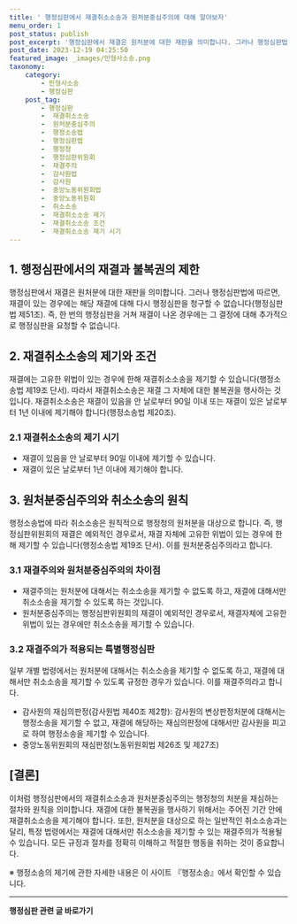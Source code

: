 ```yaml
---
title: ' 행정심판에서 재결취소소송과 원처분중심주의에 대해 알아보자'
menu_order: 1
post_status: publish
post_excerpt: '행정심판에서 재결은 원처분에 대한 재판을 의미합니다. 그러나 행정심판법에 따르면, 재결이 있는 경우에는 해당 재결에 대해 다시 행정심판을 청구할 수 없습니다 행정심판법 제51조 . 즉, 한 번의 행정심판을 거쳐 재결이 나온 경우에는 그 결정에 대해 추가적으로 행정심판을 요청할 수 없습니다.'
post_date: 2023-12-19 04:25:50
featured_image: _images/민형사소송.png
taxonomy:
    category:
        - 민형사소송
        - 행정심판
    post_tag:
        - 행정심판
        -  재결취소소송
        -  원처분중심주의
        -  행정소송법
        -  행정심판법
        -  행정청
        -  행정심판위원회
        -  재결주의
        -  감사원법
        -  감사원
        -  중앙노동위원회법
        -  중앙노동위원회
        -  취소소송
        -  재결취소소송 제기
        -  재결취소소송 조건
        -  재결취소소송 제기 시기
---
```




## 1. 행정심판에서의 재결과 불복권의 제한

행정심판에서 재결은 원처분에 대한 재판을 의미합니다. 그러나 행정심판법에 따르면, 재결이 있는 경우에는 해당 재결에 대해 다시 행정심판을 청구할 수 없습니다(행정심판법 제51조). 즉, 한 번의 행정심판을 거쳐 재결이 나온 경우에는 그 결정에 대해 추가적으로 행정심판을 요청할 수 없습니다.

## 2. 재결취소소송의 제기와 조건

재결에는 고유한 위법이 있는 경우에 한해 재결취소소송을 제기할 수 있습니다(행정소송법 제19조 단서). 따라서 재결취소소송은 재결 그 자체에 대한 불복권을 행사하는 것입니다. 재결취소소송은 재결이 있음을 안 날로부터 90일 이내 또는 재결이 있은 날로부터 1년 이내에 제기해야 합니다(행정소송법 제20조).

### 2.1 재결취소소송의 제기 시기
- 재결이 있음을 안 날로부터 90일 이내에 제기할 수 있습니다.
- 재결이 있은 날로부터 1년 이내에 제기해야 합니다.

## 3. 원처분중심주의와 취소소송의 원칙

행정소송법에 따라 취소소송은 원칙적으로 행정청의 원처분을 대상으로 합니다. 즉, 행정심판위원회의 재결은 예외적인 경우로서, 재결 자체에 고유한 위법이 있는 경우에 한해 제기할 수 있습니다(행정소송법 제19조 단서). 이를 원처분중심주의라고 합니다.

### 3.1 재결주의와 원처분중심주의의 차이점
- 재결주의는 원처분에 대해서는 취소소송을 제기할 수 없도록 하고, 재결에 대해서만 취소소송을 제기할 수 있도록 하는 것입니다.
- 원처분중심주의는 행정심판위원회의 재결이 예외적인 경우로서, 재결자체에 고유한 위법이 있는 경우에만 취소소송을 제기할 수 있습니다.

### 3.2 재결주의가 적용되는 특별행정심판
일부 개별 법령에서는 원처분에 대해서는 취소소송을 제기할 수 없도록 하고, 재결에 대해서만 취소소송을 제기할 수 있도록 규정한 경우가 있습니다. 이를 재결주의라고 합니다.
- 감사원의 재심의판정(감사원법 제40조 제2항): 감사원의 변상판정처분에 대해서는 행정소송을 제기할 수 없고, 재결에 해당하는 재심의판정에 대해서만 감사원을 피고로 하여 행정소송을 제기할 수 있습니다.
- 중앙노동위원회의 재심판정(노동위원회법 제26조 및 제27조)

## [결론]

이처럼 행정심판에서의 재결취소소송과 원처분중심주의는 행정청의 처분을 재심하는 절차와 원칙을 의미합니다. 재결에 대한 불복권을 행사하기 위해서는 주어진 기간 안에 재결취소소송을 제기해야 합니다. 또한, 원처분을 대상으로 하는 일반적인 취소소송과는 달리, 특정 법령에서는 재결에 대해서만 취소소송을 제기할 수 있는 재결주의가 적용될 수 있습니다. 모든 규정과 절차를 정확히 이해하고 적절한 행동을 취하는 것이 중요합니다.

※ 행정소송의 제기에 관한 자세한 내용은 이 사이트 『행정소송』에서 확인할 수 있습니다.
<!-- wp:separator -->
<hr class="wp-block-separator has-alpha-channel-opacity"/>
<!-- /wp:separator -->

<!-- wp:group {"backgroundColor":"base","layout":{"type":"constrained"}} -->
<div class="wp-block-group has-base-background-color has-background"><!-- wp:paragraph {"align":"center","fontSize":"medium"} -->
<p class="has-text-align-center has-large-font-size"><strong>행정심판 관련 글 바로가기</strong></p>
<!-- /wp:paragraph -->


<!-- wp:latest-posts
{"categories":[{"id":15531,"count":19,"description":"","link":"https://uknowlaw.com/category/%ed%96%89%ec%a0%95%ec%8b%ac%ed%8c%90/","name":"행정심판","slug":"행정심판","taxonomy":"category","parent":0,"meta":[],"_links":{"self":[{"href":"https://uknowlaw.com/wp-json/wp/v2/categories/15531"}],"collection":[{"href":"https://uknowlaw.com/wp-json/wp/v2/categories"}],"about":[{"href":"https://uknowlaw.com/wp-json/wp/v2/taxonomies/category"}],"wp:post_type":[{"href":"https://uknowlaw.com/wp-json/wp/v2/posts?categories=15531"}],"curies":[{"name":"wp","href":"https://api.w.org/{rel}","templated":true}]}}],"postsToShow":100,"excerptLength":28,"postLayout":"grid","columns":2,"featuredImageAlign":"left","featuredImageSizeSlug":"large","fontSize":"small"} /--></div>
<!-- /wp:group -->